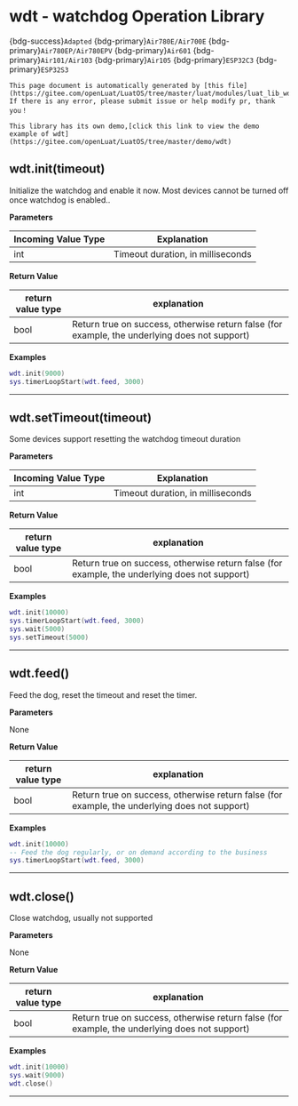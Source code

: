 # wdt - watchdog Operation Library

{bdg-success}`Adapted` {bdg-primary}`Air780E/Air700E` {bdg-primary}`Air780EP/Air780EPV` {bdg-primary}`Air601` {bdg-primary}`Air101/Air103` {bdg-primary}`Air105` {bdg-primary}`ESP32C3` {bdg-primary}`ESP32S3`

```{note}
This page document is automatically generated by [this file](https://gitee.com/openLuat/LuatOS/tree/master/luat/modules/luat_lib_wdt.c). If there is any error, please submit issue or help modify pr, thank you！
```

```{tip}
This library has its own demo,[click this link to view the demo example of wdt](https://gitee.com/openLuat/LuatOS/tree/master/demo/wdt)
```

## wdt.init(timeout)



Initialize the watchdog and enable it now. Most devices cannot be turned off once watchdog is enabled..

**Parameters**

|Incoming Value Type | Explanation|
|-|-|
|int|Timeout duration, in milliseconds|

**Return Value**

|return value type | explanation|
|-|-|
|bool|Return true on success, otherwise return false (for example, the underlying does not support)|

**Examples**

```lua
wdt.init(9000)
sys.timerLoopStart(wdt.feed, 3000)

```

---

## wdt.setTimeout(timeout)



Some devices support resetting the watchdog timeout duration

**Parameters**

|Incoming Value Type | Explanation|
|-|-|
|int|Timeout duration, in milliseconds|

**Return Value**

|return value type | explanation|
|-|-|
|bool|Return true on success, otherwise return false (for example, the underlying does not support)|

**Examples**

```lua
wdt.init(10000)
sys.timerLoopStart(wdt.feed, 3000)
sys.wait(5000)
sys.setTimeout(5000)

```

---

## wdt.feed()



Feed the dog, reset the timeout and reset the timer.

**Parameters**

None

**Return Value**

|return value type | explanation|
|-|-|
|bool|Return true on success, otherwise return false (for example, the underlying does not support)|

**Examples**

```lua
wdt.init(10000)
-- Feed the dog regularly, or on demand according to the business
sys.timerLoopStart(wdt.feed, 3000)

```

---

## wdt.close()



Close watchdog, usually not supported

**Parameters**

None

**Return Value**

|return value type | explanation|
|-|-|
|bool|Return true on success, otherwise return false (for example, the underlying does not support)|

**Examples**

```lua
wdt.init(10000)
sys.wait(9000)
wdt.close()

```

---

